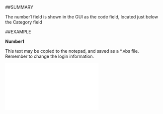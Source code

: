 

##SUMMARY

The number1 field is shown in the GUI as the code field, located just below the Category field


##EXAMPLE

**Number1**

This text may be copied to the notepad, and saved as a *.vbs file. Remember to change the login information.

![](../../Examples/vbs/SOContact.Example.vbs.txt)





